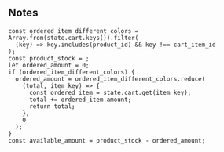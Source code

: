 ## Notes

    const ordered_item_different_colors = Array.from(state.cart.keys()).filter(
      (key) => key.includes(product_id) && key !== cart_item_id
    );
    const product_stock = ;
    let ordered_amount = 0;
    if (ordered_item_different_colors) {
      ordered_amount = ordered_item_different_colors.reduce(
        (total, item_key) => {
          const ordered_item = state.cart.get(item_key);
          total += ordered_item.amount;
          return total;
        },
        0
      );
    }
    const available_amount = product_stock - ordered_amount;
